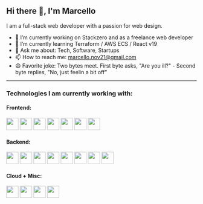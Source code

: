 ## Hi there 👋, I'm Marcello

I am a full-stack web developer with a passion for web design.

- 🔭 I’m currently working on Stackzero and as a freelance web developer
- 🌱 I’m currently learning Terraform / AWS ECS / React v19
- 💬 Ask me about: Tech, Software, Startups
- 📫 How to reach me: marcello.nov21@gmail.com
- 😄 Favorite joke: Two bytes meet. First byte asks, "Are you ill?" - Second byte replies, "No, just feelin a bit off"
  
--- 

### Technologies I am currently working with:

#### Frontend:
<div align='left'>
   <img src="https://img.shields.io/static/v1?style=for-the-badge&message=React&color=ffffff&logo=React&label="  height="32 alt="React" />
   <img src="https://img.shields.io/static/v1?style=for-the-badge&message=Tailwind&color=ffffff&logo=Tailwindcss&label="  height="32 alt="Tailwindcss" />
   <img src="https://img.shields.io/static/v1?style=for-the-badge&message=styled-components&color=ffffff&logo=styled-components&label="  height="32 alt="styled-components" />
   <img src="https://img.shields.io/static/v1?style=for-the-badge&message=NextJS&color=ffffff&logo=Next.JS&logoColor=000000&label="  height="32 alt="nextjs" />
   <img src="https://img.shields.io/static/v1?style=for-the-badge&message=Nextra&color=ffffff&logo=Nextra&logoColor=000000&label="  height="32 alt="nextra" />
   <img src="https://img.shields.io/static/v1?style=for-the-badge&message=Mantine&color=ffffff&logo=Mantine&label="  height="32 alt="mantine" />
  <img src="https://img.shields.io/static/v1?style=for-the-badge&message=Git&color=ffffff&logo=Git&logoColor=F05032&label="  height="32 alt="Git logo" />
</div>

#### Backend:
<div align='left'>
  <img src="https://img.shields.io/static/v1?style=for-the-badge&message=Node.js&color=ffffff&logo=Nodedotjs&logoColor=5FA04E&label="  height="32 alt="Node.js" />
  <img src="https://img.shields.io/static/v1?style=for-the-badge&message=Express&color=ffffff&logo=Express&logoColor=000000&label="  height="32 alt="Express" />
  <img src="https://img.shields.io/static/v1?style=for-the-badge&message=GraphQL&color=ffffff&logo=GraphQL&logoColor=E10098&label=" height="32 alt="GraphQL" />
  <img src="https://img.shields.io/static/v1?style=for-the-badge&message=ApolloGraphQL&color=ffffff&logo=Apollo GraphQL&logoColor=311C87&label=" height="32 alt="Apollo GraphQL" />
  <img src="https://img.shields.io/static/v1?style=for-the-badge&message=PostgreSQL&color=ffffff&logo=PostgreSQL&logoColor=4169E1&label=" height="32 alt="PostgreSQL" />
  <img src="https://img.shields.io/static/v1?style=for-the-badge&message=Prisma&color=ffffff&logo=Prisma&logoColor=2D3748&label=" height="32 alt="Prisma" />
  <img src="https://img.shields.io/static/v1?style=for-the-badge&message=DynamoDB&color=ffffff&logo=AmazonDynamoDB&logoColor=4053D6&label=" height="32 alt="DynamoDB" />
  <img src="https://img.shields.io/static/v1?style=for-the-badge&message=Docker&color=ffffff&logo=Docker&logoColor=2496ED&label=" height="32 alt="Docker" />
</div>

#### Cloud + Misc:
<div align='left'>
  <img src="https://img.shields.io/static/v1?style=for-the-badge&message=AWS&color=ffffff&logo=AmazonWebServices&logoColor=232F3E&label="  height="32 alt="AWS" />
   <img src="https://img.shields.io/static/v1?style=for-the-badge&message=Amazon ECS&color=ffffff&logo=Amazon ECS&logoColor=FF9900&label="  height="32 alt="AWS ECS" />
   <img src="https://img.shields.io/static/v1?style=for-the-badge&message=Amazon S3&color=ffffff&logo=Amazon S3&logoColor=569A31&label="  height="32 alt="AWS S3" />
   <img src="https://img.shields.io/static/v1?style=for-the-badge&message=Terraform&color=ffffff&logo=Terraform&logoColor=232F3E&label="  height="32 alt="Terraform" />
  
</div>

